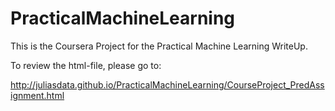 # PracticalMachineLearning

This is the Coursera Project for the Practical Machine Learning WriteUp.

To review the html-file, please go to:

http://juliasdata.github.io/PracticalMachineLearning/CourseProject_PredAssignment.html
